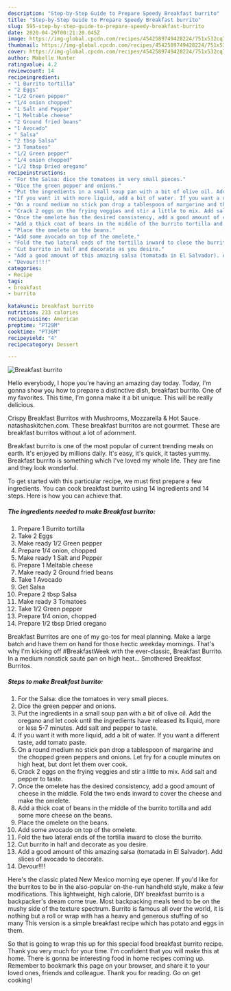 ```yaml
---
description: "Step-by-Step Guide to Prepare Speedy Breakfast burrito"
title: "Step-by-Step Guide to Prepare Speedy Breakfast burrito"
slug: 595-step-by-step-guide-to-prepare-speedy-breakfast-burrito
date: 2020-04-29T00:21:20.045Z
image: https://img-global.cpcdn.com/recipes/4542589749428224/751x532cq70/breakfast-burrito-recipe-main-photo.jpg
thumbnail: https://img-global.cpcdn.com/recipes/4542589749428224/751x532cq70/breakfast-burrito-recipe-main-photo.jpg
cover: https://img-global.cpcdn.com/recipes/4542589749428224/751x532cq70/breakfast-burrito-recipe-main-photo.jpg
author: Mabelle Hunter
ratingvalue: 4.2
reviewcount: 14
recipeingredient:
- "1 Burrito tortilla"
- "2 Eggs"
- "1/2 Green pepper"
- "1/4 onion chopped"
- "1 Salt and Pepper"
- "1 Meltable cheese"
- "2 Ground fried beans"
- "1 Avocado"
- " Salsa"
- "2 tbsp Salsa"
- "3 Tomatoes"
- "1/2 Green pepper"
- "1/4 onion chopped"
- "1/2 tbsp Dried oregano"
recipeinstructions:
- "For the Salsa: dice the tomatoes in very small pieces."
- "Dice the green pepper and onions."
- "Put the ingredients in a small soup pan with a bit of olive oil. Add the oregano and let cook until the ingredients have released its liquid, more or less 5-7 minutes. Add salt and pepper to taste."
- "If you want it with more liquid, add a bit of water. If you want a different taste, add tomato paste."
- "On a round medium no stick pan drop a tablespoon of margarine and the chopped green peppers and onions. Let fry for a couple minutes on high heat, but dont let them over cook."
- "Crack 2 eggs on the frying veggies and stir a little to mix. Add salt and pepper to taste."
- "Once the omelete has the desired consistency, add a good amount of cheese in the middle. Fold the two ends inward to cover the cheese and make the omelete."
- "Add a thick coat of beans in the middle of the burrito tortilla and add some more cheese on the beans."
- "Place the omelete on the beans."
- "Add some avocado on top of the omelete."
- "Fold the two lateral ends of the tortilla inward to close the burrito."
- "Cut burrito in half and decorate as you desire."
- "Add a good amount of this amazing salsa (tomatada in El Salvador). Add slices of avocado to decorate."
- "Devour!!!!"
categories:
- Recipe
tags:
- breakfast
- burrito

katakunci: breakfast burrito 
nutrition: 233 calories
recipecuisine: American
preptime: "PT29M"
cooktime: "PT36M"
recipeyield: "4"
recipecategory: Dessert

---
```



![Breakfast burrito](https://img-global.cpcdn.com/recipes/4542589749428224/751x532cq70/breakfast-burrito-recipe-main-photo.jpg)

Hello everybody, I hope you're having an amazing day today. Today, I'm gonna show you how to prepare a distinctive dish, breakfast burrito. One of my favorites. This time, I'm gonna make it a bit unique. This will be really delicious.

Crispy Breakfast Burritos with Mushrooms, Mozzarella &amp; Hot Sauce. natashaskitchen.com. These breakfast burritos are not gourmet. These are breakfast burritos without a lot of adornment.

Breakfast burrito is one of the most popular of current trending meals on earth. It's enjoyed by millions daily. It's easy, it's quick, it tastes yummy. Breakfast burrito is something which I've loved my whole life. They are fine and they look wonderful.


To get started with this particular recipe, we must first prepare a few ingredients. You can cook breakfast burrito using 14 ingredients and 14 steps. Here is how you can achieve that.

<!--inarticleads1-->

##### The ingredients needed to make Breakfast burrito:

1. Prepare 1 Burrito tortilla
1. Take 2 Eggs
1. Make ready 1/2 Green pepper
1. Prepare 1/4 onion, chopped
1. Make ready 1 Salt and Pepper
1. Prepare 1 Meltable cheese
1. Make ready 2 Ground fried beans
1. Take 1 Avocado
1. Get  Salsa
1. Prepare 2 tbsp Salsa
1. Make ready 3 Tomatoes
1. Take 1/2 Green pepper
1. Prepare 1/4 onion, chopped
1. Prepare 1/2 tbsp Dried oregano


Breakfast Burritos are one of my go-tos for meal planning. Make a large batch and have them on hand for those hectic weekday mornings. That&#39;s why I&#39;m kicking off #BreakfastWeek with the ever-classic, Breakfast Burrito. In a medium nonstick sauté pan on high heat… Smothered Breakfast Burritos. 

<!--inarticleads2-->

##### Steps to make Breakfast burrito:

1. For the Salsa: dice the tomatoes in very small pieces.
1. Dice the green pepper and onions.
1. Put the ingredients in a small soup pan with a bit of olive oil. Add the oregano and let cook until the ingredients have released its liquid, more or less 5-7 minutes. Add salt and pepper to taste.
1. If you want it with more liquid, add a bit of water. If you want a different taste, add tomato paste.
1. On a round medium no stick pan drop a tablespoon of margarine and the chopped green peppers and onions. Let fry for a couple minutes on high heat, but dont let them over cook.
1. Crack 2 eggs on the frying veggies and stir a little to mix. Add salt and pepper to taste.
1. Once the omelete has the desired consistency, add a good amount of cheese in the middle. Fold the two ends inward to cover the cheese and make the omelete.
1. Add a thick coat of beans in the middle of the burrito tortilla and add some more cheese on the beans.
1. Place the omelete on the beans.
1. Add some avocado on top of the omelete.
1. Fold the two lateral ends of the tortilla inward to close the burrito.
1. Cut burrito in half and decorate as you desire.
1. Add a good amount of this amazing salsa (tomatada in El Salvador). Add slices of avocado to decorate.
1. Devour!!!!


Here&#39;s the classic plated New Mexico morning eye opener. If you&#39;d like for the burritos to be in the also-popular on-the-run handheld style, make a few modifications. This lightweight, high calorie, DIY breakfast burrito is a backpacker&#39;s dream come true. Most backpacking meals tend to be on the mushy side of the texture spectrum. Burrito is famous all over the world, it is nothing but a roll or wrap with has a heavy and generous stuffing of so many This version is a simple breakfast recipe which has potato and eggs in them. 

So that is going to wrap this up for this special food breakfast burrito recipe. Thank you very much for your time. I'm confident that you will make this at home. There is gonna be interesting food in home recipes coming up. Remember to bookmark this page on your browser, and share it to your loved ones, friends and colleague. Thank you for reading. Go on get cooking!
